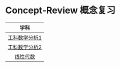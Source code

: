 # Concept-Review 概念复习
| 学科 |
|:---:|
| [工科数学分析1](./工科数学分析1.md) |
| [工科数学分析2](./工科数学分析2.md) |
| [线性代数](./线性代数.md) |
